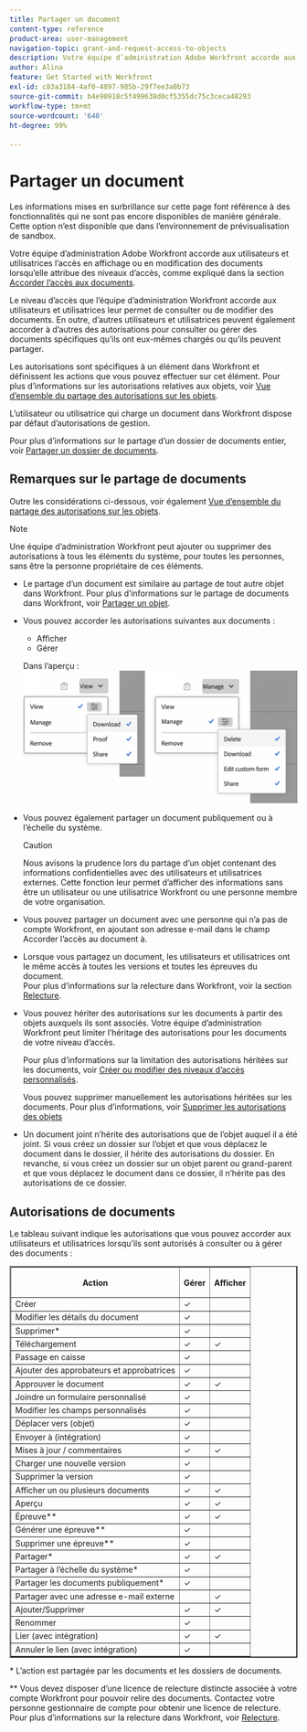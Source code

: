 ```yaml
---
title: Partager un document
content-type: reference
product-area: user-management
navigation-topic: grant-and-request-access-to-objects
description: Votre équipe d’administration Adobe Workfront accorde aux utilisateurs et utilisatrices l’accès en affichage ou en modification des documents lorsqu’elle attribue des niveaux d’accès, comme expliqué dans la section Accorder l’accès aux documents.
author: Alina
feature: Get Started with Workfront
exl-id: c83a3184-4af0-4897-985b-29f7ee3a0b73
source-git-commit: b4e90918c5f499638d0cf5355dc75c3ceca48293
workflow-type: tm+mt
source-wordcount: '640'
ht-degree: 99%

---
```


# Partager un document

<span class="preview">Les informations mises en surbrillance sur cette page font référence à des fonctionnalités qui ne sont pas encore disponibles de manière générale. Cette option n’est disponible que dans l’environnement de prévisualisation de sandbox.</span>

Votre équipe d’administration Adobe Workfront accorde aux utilisateurs et utilisatrices l’accès en affichage ou en modification des documents lorsqu’elle attribue des niveaux d’accès, comme expliqué dans la section [Accorder l’accès aux documents](../../administration-and-setup/add-users/configure-and-grant-access/grant-access-documents.md).

Le niveau d’accès que l’équipe d’administration Workfront accorde aux utilisateurs et utilisatrices leur permet de consulter ou de modifier des documents. En outre, d’autres utilisateurs et utilisatrices peuvent également accorder à d’autres des autorisations pour consulter ou gérer des documents spécifiques qu’ils ont eux-mêmes chargés ou qu’ils peuvent partager.

Les autorisations sont spécifiques à un élément dans Workfront et définissent les actions que vous pouvez effectuer sur cet élément. Pour plus d’informations sur les autorisations relatives aux objets, voir [Vue d’ensemble du partage des autorisations sur les objets](../../workfront-basics/grant-and-request-access-to-objects/sharing-permissions-on-objects-overview.md).

L’utilisateur ou utilisatrice qui charge un document dans Workfront dispose par défaut d’autorisations de gestion.

Pour plus d’informations sur le partage d’un dossier de documents entier, voir [Partager un dossier de documents](../../workfront-basics/grant-and-request-access-to-objects/share-a-document-folder.md).

## Remarques sur le partage de documents

Outre les considérations ci-dessous, voir également [Vue d’ensemble du partage des autorisations sur les objets](../../workfront-basics/grant-and-request-access-to-objects/sharing-permissions-on-objects-overview.md).

>[!NOTE]
>
>Une équipe d’administration Workfront peut ajouter ou supprimer des autorisations à tous les éléments du système, pour toutes les personnes, sans être la personne propriétaire de ces éléments.

* Le partage d’un document est similaire au partage de tout autre objet dans Workfront. Pour plus d’informations sur le partage de documents dans Workfront, voir [Partager un objet](../../workfront-basics/grant-and-request-access-to-objects/share-an-object.md).
* Vous pouvez accorder les autorisations suivantes aux documents :

   * Afficher
   * Gérer

  <span class="preview">Dans l’aperçu :
  ![](assets/document-permissions.png)
</span>

* Vous pouvez également partager un document publiquement ou à l’échelle du système.

  >[!CAUTION]
  >
  >Nous avisons la prudence lors du partage d’un objet contenant des informations confidentielles avec des utilisateurs et utilisatrices externes. Cette fonction leur permet d’afficher des informations sans être un utilisateur ou une utilisatrice Workfront ou une personne membre de votre organisation.

* Vous pouvez partager un document avec une personne qui n’a pas de compte Workfront, en ajoutant son adresse e-mail dans le champ Accorder l’accès au document à.
* Lorsque vous partagez un document, les utilisateurs et utilisatrices ont le même accès à toutes les versions et toutes les épreuves du document.\
  Pour plus d’informations sur la relecture dans Workfront, voir la section [Relecture](../../review-and-approve-work/proofing/proofing.md).

* Vous pouvez hériter des autorisations sur les documents à partir des objets auxquels ils sont associés. Votre équipe d’administration Workfront peut limiter l’héritage des autorisations pour les documents de votre niveau d’accès.

  Pour plus d’informations sur la limitation des autorisations héritées sur les documents, voir [Créer ou modifier des niveaux d’accès personnalisés](../../administration-and-setup/add-users/configure-and-grant-access/create-modify-access-levels.md).

  Vous pouvez supprimer manuellement les autorisations héritées sur les documents. Pour plus d’informations, voir [Supprimer les autorisations des objets](../../workfront-basics/grant-and-request-access-to-objects/remove-permissions-from-objects.md)

* Un document joint n’hérite des autorisations que de l’objet auquel il a été joint. Si vous créez un dossier sur l’objet et que vous déplacez le document dans le dossier, il hérite des autorisations du dossier. En revanche, si vous créez un dossier sur un objet parent ou grand-parent et que vous déplacez le document dans ce dossier, il n’hérite pas des autorisations de ce dossier.

## Autorisations de documents

Le tableau suivant indique les autorisations que vous pouvez accorder aux utilisateurs et utilisatrices lorsqu’ils sont autorisés à consulter ou à gérer des documents :

<table border="2" cellspacing="15" cellpadding="1"> 
 <col> 
 <col> 
 <col> 
 <thead> 
  <tr> 
   <th> <p><strong>Action</strong> </p> </th> 
   <th> <p><strong>Gérer</strong> </p> </th> 
   <th> <p><strong>Afficher</strong> </p> </th> 
  </tr> 
 </thead> 
 <tbody> 
  <tr> 
   <td scope="row">Créer</td> 
   <td>✓</td> 
   <td> </td> 
  </tr> 
  <tr> 
   <td scope="row">Modifier les détails du document</td> 
   <td>✓</td> 
   <td> </td> 
  </tr> 
  <tr> 
   <td scope="row">Supprimer*</td> 
   <td>✓</td> 
   <td> </td> 
  </tr> 
  <tr> 
   <td scope="row">Téléchargement</td> 
   <td>✓</td> 
   <td>✓</td> 
  </tr> 
  <tr> 
   <td scope="row">Passage en caisse</td> 
   <td>✓</td> 
   <td> </td> 
  </tr> 
  <tr> 
   <td scope="row">Ajouter des approbateurs et approbatrices</td> 
   <td>✓</td> 
   <td> </td> 
  </tr> 
  <tr> 
   <td scope="row">Approuver le document</td> 
   <td>✓</td> 
   <td>✓</td> 
  </tr> 
  <tr> 
   <td scope="row">Joindre un formulaire personnalisé</td> 
   <td>✓</td> 
   <td> </td> 
  </tr> 
  <tr> 
   <td scope="row">Modifier les champs personnalisés</td> 
   <td>✓</td> 
   <td> </td> 
  </tr> 
  <tr> 
   <td scope="row">Déplacer vers (objet)</td> 
   <td>✓</td> 
   <td> </td> 
  </tr> 
  <tr> 
   <td scope="row">Envoyer à (intégration)</td> 
   <td>✓</td> 
   <td> </td> 
  </tr> 
  <tr> 
   <td scope="row">Mises à jour / commentaires</td> 
   <td>✓</td> 
   <td>✓</td> 
  </tr> 
  <tr> 
   <td scope="row">Charger une nouvelle version</td> 
   <td>✓</td> 
   <td> </td> 
  </tr> 
  <tr> 
   <td scope="row">Supprimer la version</td> 
   <td>✓</td> 
   <td> </td> 
  </tr> 
  <tr> 
   <td scope="row">Afficher un ou plusieurs documents</td> 
   <td>✓</td> 
   <td>✓</td> 
  </tr> 
  <tr> 
   <td scope="row">Aperçu</td> 
   <td>✓</td> 
   <td>✓</td> 
  </tr> 
  <tr> 
   <td scope="row">Épreuve**</td> 
   <td>✓</td> 
   <td>✓</td> 
  </tr> 
  <tr> 
   <td scope="row">Générer une épreuve**</td> 
   <td>✓</td> 
   <td> </td> 
  </tr> 
  <tr> 
   <td scope="row">Supprimer une épreuve**</td> 
   <td>✓</td> 
   <td> </td> 
  </tr> 
  <tr> 
   <td scope="row">Partager*</td> 
   <td>✓</td> 
   <td>✓</td> 
  </tr> 
  <tr> 
   <td scope="row">Partager à l’échelle du système*</td> 
   <td>✓</td> 
   <td> </td> 
  </tr> 
  <tr> 
   <td scope="row">Partager les documents publiquement*</td> 
   <td>✓</td> 
   <td> </td> 
  </tr> 
  <tr> 
   <td scope="row">Partager avec une adresse e-mail externe</td> 
   <td> </td> 
   <td>✓</td> 
  </tr> 
  <tr> 
   <td scope="row">Ajouter/Supprimer</td> 
   <td>✓</td> 
   <td>✓</td> 
  </tr> 
  <tr> 
   <td scope="row">Renommer</td> 
   <td>✓</td> 
   <td> </td> 
  </tr> 
  <tr> 
   <td scope="row">Lier (avec intégration)</td> 
   <td>✓</td> 
   <td>✓</td> 
  </tr> 
  <tr> 
   <td scope="row">Annuler le lien (avec intégration)</td> 
   <td>✓</td> 
   <td> </td> 
  </tr> 
 </tbody> 
</table>

&#42; L’action est partagée par les documents et les dossiers de documents.

&#42;&#42; Vous devez disposer d’une licence de relecture distincte associée à votre compte Workfront pour pouvoir relire des documents. Contactez votre personne gestionnaire de compte pour obtenir une licence de relecture. Pour plus d’informations sur la relecture dans Workfront, voir [Relecture](../../review-and-approve-work/proofing/proofing.md).
